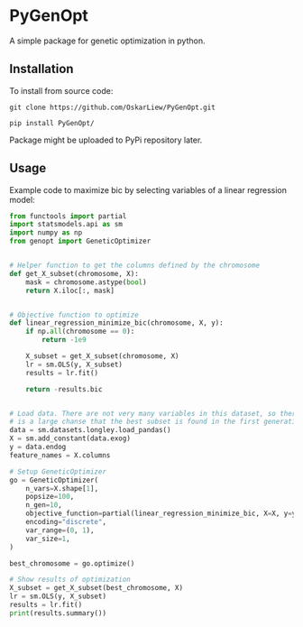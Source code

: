# PyGenOpt

A simple package for genetic optimization in python.

## Installation

To install from source code:

`git clone https://github.com/OskarLiew/PyGenOpt.git`

`pip install PyGenOpt/`

Package might be uploaded to PyPi repository later.

## Usage

Example code to maximize bic by selecting variables of a linear regression model:

```python
from functools import partial
import statsmodels.api as sm
import numpy as np
from genopt import GeneticOptimizer


# Helper function to get the columns defined by the chromosome
def get_X_subset(chromosome, X):
    mask = chromosome.astype(bool)
    return X.iloc[:, mask]


# Objective function to optimize
def linear_regression_minimize_bic(chromosome, X, y):
    if np.all(chromosome == 0):
        return -1e9

    X_subset = get_X_subset(chromosome, X)
    lr = sm.OLS(y, X_subset)
    results = lr.fit()

    return -results.bic


# Load data. There are not very many variables in this dataset, so there
# is a large chanse that the best subset is found in the first generation
data = sm.datasets.longley.load_pandas()
X = sm.add_constant(data.exog)
y = data.endog
feature_names = X.columns

# Setup GeneticOptimizer
go = GeneticOptimizer(
    n_vars=X.shape[1],
    popsize=100,
    n_gen=10,
    objective_function=partial(linear_regression_minimize_bic, X=X, y=y),
    encoding="discrete",
    var_range=(0, 1),
    var_size=1,
)

best_chromosome = go.optimize()

# Show results of optimization
X_subset = get_X_subset(best_chromosome, X)
lr = sm.OLS(y, X_subset)
results = lr.fit()
print(results.summary())
```
